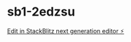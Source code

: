 # sb1-2edzsu

[Edit in StackBlitz next generation editor ⚡️](https://stackblitz.com/~/github.com/yuyuyu-alan/sb1-2edzsu)
